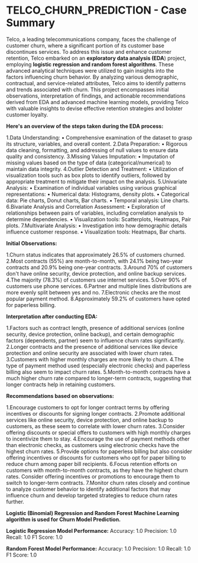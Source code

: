 # TELCO_CHURN_PREDICTION - Case Summary
Telco, a leading telecommunications company, faces the challenge of customer churn, where a significant portion of its customer base discontinues services. To address this issue and enhance customer retention, Telco embarked on an **exploratory data analysis (EDA**) project, employing **logistic regression and random forest algorithms**. These advanced analytical techniques were utilized to gain insights into the factors influencing churn behavior. By analyzing various demographic, contractual, and service-related attributes, Telco aims to identify patterns and trends associated with churn. This project encompasses initial observations, interpretation of findings, and actionable recommendations derived from EDA and advanced machine learning models, providing Telco with valuable insights to devise effective retention strategies and bolster customer loyalty.


**Here's an overview of the steps taken during the EDA process:**

1.Data Understanding: • Comprehensive examination of the dataset to grasp its structure, variables, and overall content.
2.Data Preparation: • Rigorous data cleaning, formatting, and addressing of null values to ensure data quality and consistency.
3.Missing Values Imputation: • Imputation of missing values based on the type of data (categorical/numerical) to maintain data integrity.
4.Outlier Detection and Treatment: • Utilization of visualization tools such as box plots to identify outliers, followed by appropriate treatment to mitigate their impact on the analysis.
5.Univariate Analysis: • Examination of individual variables using various graphical representations: • Numerical data: Histograms, density plots. • Categorical data: Pie charts, Donut charts, Bar charts. • Temporal analysis: Line charts.
6.Bivariate Analysis and Correlation Assessment: • Exploration of relationships between pairs of variables, including correlation analysis to determine dependencies. • Visualization tools: Scatterplots, Heatmaps, Pair plots.
7.Multivariate Analysis: • Investigation into how demographic details influence customer response. • Visualization tools: Heatmaps, Bar charts.


**Initial Observations:**

1.Churn status indicates that approximately 26.5% of customers churned.
2.Most contracts (55%) are month-to-month, with 24.1% being two-year contracts and 20.9% being one-year contracts.
3.Around 70% of customers don't have online security, device protection, and online backup services.
4.The majority (78.3%) of customers use internet services.
5.Over 90% of customers use phone services.
6.Partner and multiple lines distributions are more evenly split between yes and no.
7.Electronic checks are the most popular payment method.
8.Approximately 59.2% of customers have opted for paperless billing.

**Interpretation after conducting EDA:**

1.Factors such as contract length, presence of additional services (online security, device protection, online backup), and certain demographic factors (dependents, partner) seem to influence churn rates significantly.
2.Longer contracts and the presence of additional services like device protection and online security are associated with lower churn rates.
3.Customers with higher monthly charges are more likely to churn.
4.The type of payment method used (especially electronic checks) and paperless billing also seem to impact churn rates.
5.Month-to-month contracts have a much higher churn rate compared to longer-term contracts, suggesting that longer contracts help in retaining customers.

**Recommendations based on observations:**

1.Encourage customers to opt for longer contract terms by offering incentives or discounts for signing longer contracts.
2.Promote additional services like online security, device protection, and online backup to customers, as these seem to correlate with lower churn rates.
3.Consider offering discounts or special offers to customers with high monthly charges to incentivize them to stay.
4.Encourage the use of payment methods other than electronic checks, as customers using electronic checks have the highest churn rates.
5.Provide options for paperless billing but also consider offering incentives or discounts for customers who opt for paper billing to reduce churn among paper bill recipients.
6.Focus retention efforts on customers with month-to-month contracts, as they have the highest churn rates. Consider offering incentives or promotions to encourage them to switch to longer-term contracts.
7.Monitor churn rates closely and continue to analyze customer behavior to identify additional factors that may influence churn and develop targeted strategies to reduce churn rates further.

**Logistic (Binomial) Regression and Random Forest Machine Learning algorithm  is used for Churn Model Prediction.**

**Logistic Regression Model Performance:** 
Accuracy: 1.0
Precision: 1.0
Recall: 1.0
F1 Score:  1.0

**Random Forest Model Performance:** 
Accuracy: 1.0
Precision: 1.0
Recall: 1.0
F1 Score: 1.0








